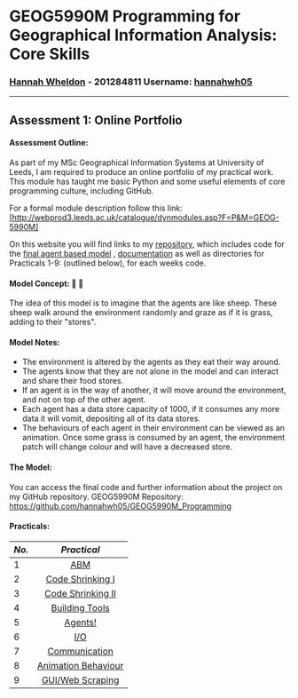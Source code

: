 # **GEOG5990M Programming for Geographical Information Analysis: Core Skills**
### **[Hannah Wheldon](https://github.com/hannahwh05)** - **201284811** Username: [hannahwh05](https://github.com/hannahwh05)
---
## Assessment 1: Online Portfolio

#### Assessment Outline:

As part of my MSc Geographical Information Systems at  University of Leeds, I am required to produce an online portfolio of my practical work. This module has taught me basic Python and some useful elements of core programming culture, including GitHub.

For a formal module description follow this link: [http://webprod3.leeds.ac.uk/catalogue/dynmodules.asp?F=P&M=GEOG-5990M]

On this website you will find links to my [repository](https://github.com/hannahwh05/GEOG5990M_Programming), which includes code for the [final agent based model](https://github.com/hannahwh05/GEOG5990M_Programming/tree/master/ABM_Final) , [documentation](https://github.com/hannahwh05/GEOG5990M_Programming/blob/master/README.md) as well as directories for Practicals 1-9: (outlined below), for each weeks code. 

#### Model Concept: :sheep: :herb: 

The idea of this model is to imagine that the agents are like sheep. These sheep walk around the environment randomly and graze as if it is grass, adding to their "stores".

#### Model Notes:

* The environment is altered by the agents as they eat their way around.
* The agents know that they are not alone in the model and can interact and share their food stores.
* If an agent is in the way of another, it will move around the environment, and not on top of the other agent.
* Each agent has a data store capacity of 1000, if it consumes any more data it will vomit, depositing all of its data stores.
* The behaviours of each agent in their environment can be viewed as an animation. Once some grass is consumed by an agent, the environment patch will change colour and will have a decreased store.

#### The Model: 

You can access the final code and further information about the project on my GitHub repository.
GEOG5990M Repository: https://github.com/hannahwh05/GEOG5990M_Programming

#### Practicals:

| *No.* | *Practical*            | 
| ------|:--------------------:| 
| 1     | [ABM](https://github.com/hannahwh05/GEOG5990M_Programming/tree/master/Practical1_ABM)                  |
| 2     | [Code Shrinking I](https://github.com/hannahwh05/GEOG5990M_Programming/tree/master/Practical2_Code_shrinking_I)     |
| 3     | [Code Shrinking II](https://github.com/hannahwh05/GEOG5990M_Programming/tree/master/Practical3_Code_shrinking_II)    |
| 4     | [Building Tools](https://github.com/hannahwh05/GEOG5990M_Programming/tree/master/Practical4_Building_tools)       |
| 5     | [Agents!](https://github.com/hannahwh05/GEOG5990M_Programming/tree/master/Practical5_Agents!)              |
| 6     | [I/O](https://github.com/hannahwh05/GEOG5990M_Programming/tree/master/Practical6_IO)                  |
| 7     | [Communication](https://github.com/hannahwh05/GEOG5990M_Programming/tree/master/Practical7_Communication)        |
| 8     | [Animation Behaviour](https://github.com/hannahwh05/GEOG5990M_Programming/tree/master/Practical8_Animation_Behaviour)  |
| 9     | [GUI/Web Scraping](https://github.com/hannahwh05/GEOG5990M_Programming/tree/master/Practical8_Animation_Behaviour)     |

